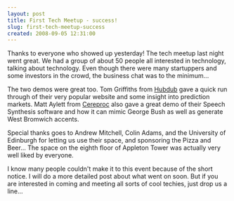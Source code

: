 ```yaml
---
layout: post
title: First Tech Meetup - success! 
slug: first-tech-meetup-success
created: 2008-09-05 12:31:00
---
```


Thanks to everyone who showed up yesterday! The tech meetup last night went great. We had a group of about 50 people all interested in technology, talking about technology. Even though there were many startuppers and some investors in the crowd, the business chat was to the minimum...

The two demos were great too. Tom Griffiths from <a href="http://www.hubdub.com/">Hubdub</a> gave a quick run through of their very popular website and some insight into prediction markets. Matt Aylett from <a href="http://www.cereproc.com">Cereproc</a> also gave a great demo of their Speech Synthesis software and how it can mimic George Bush as well as generate West Bromwich accents.

Special thanks goes to Andrew Mitchell, Colin Adams, and the University of Edinburgh for letting us use their space, and sponsoring the Pizza and Beer... The space on the eighth floor of Appleton Tower was actually very well liked by everyone.

I know many people couldn't make it to this event because of the short notice. I will do a more detailed post about what went on soon. But if you are interested in coming and meeting all sorts of cool techies, just drop us a line...
